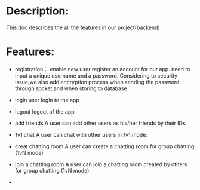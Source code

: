# Description:
This doc describes the all the features in our project(backend)

# Features:
- registration：
enable new user register an account for our app.
need to input a unique username and a password.
Considering to security issue,we also add encryption process when sending the password through socket and when storing to database  

- login
user login to the app

- logout
logout of the app

- add friends
A user can add other users as his/her friends by their IDs

- 1v1 chat
A user can chat with other users in 1v1 mode.

- creat chatting room
A user can create a chatting room for group chatting (1vN mode)

- join a chatting room
A user can join a chatting room created by others for group chatting (1vN mode)

-
